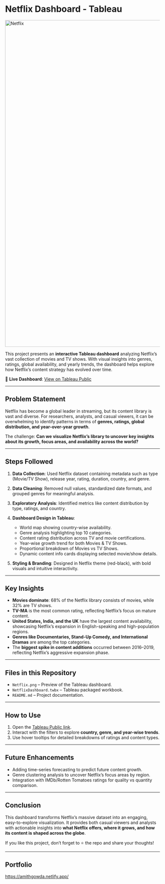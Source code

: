 # Netflix Dashboard - Tableau


<img width="1974" height="1061" alt="Netflix" src="https://github.com/user-attachments/assets/ebbb5774-e373-421f-937f-c90d4afc0172" />





This project presents an **interactive Tableau dashboard** analyzing Netflix’s vast collection of movies and TV shows. With visual insights into genres, ratings, global availability, and yearly trends, the dashboard helps explore how Netflix’s content strategy has evolved over time.

🔗 **Live Dashboard**: [View on Tableau Public](https://public.tableau.com/app/profile/amith.gowda.s/viz/NetflixDashboard_17595170387830/Netflix?publish=yes)

---

##  Problem Statement

Netflix has become a global leader in streaming, but its content library is vast and diverse. For researchers, analysts, and casual viewers, it can be overwhelming to identify patterns in terms of **genres, ratings, global distribution, and year-over-year growth**.

The challenge: **Can we visualize Netflix’s library to uncover key insights about its growth, focus areas, and availability across the world?**

---

##  Steps Followed

1. **Data Collection**: Used Netflix dataset containing metadata such as type (Movie/TV Show), release year, rating, duration, country, and genre.
2. **Data Cleaning**: Removed null values, standardized date formats, and grouped genres for meaningful analysis.
3. **Exploratory Analysis**: Identified metrics like content distribution by type, ratings, and country.
4. **Dashboard Design in Tableau**:

   * World map showing country-wise availability.
   * Genre analysis highlighting top 10 categories.
   * Content rating distribution across TV and movie certifications.
   * Year-wise growth trend for both Movies & TV Shows.
   * Proportional breakdown of Movies vs TV Shows.
   * Dynamic content info cards displaying selected movie/show details.
5. **Styling & Branding**: Designed in Netflix theme (red-black), with bold visuals and intuitive interactivity.

---

## Key Insights

* **Movies dominate**: 68% of the Netflix library consists of movies, while 32% are TV shows.
* **TV-MA** is the most common rating, reflecting Netflix’s focus on mature content.
* **United States, India, and the UK** have the largest content availability, showcasing Netflix’s expansion in English-speaking and high-population regions.
* **Genres like Documentaries, Stand-Up Comedy, and International Dramas** are among the top categories.
* The **biggest spike in content additions** occurred between 2016–2019, reflecting Netflix’s aggressive expansion phase.

---

##  Files in this Repository

* `Netflix.png` – Preview of the Tableau dashboard.
* `NetflixDashboard.twbx` – Tableau packaged workbook.
* `README.md` – Project documentation.

---

##  How to Use

1. Open the [Tableau Public link](https://public.tableau.com/app/profile/amith.gowda.s/viz/NetflixDashboard_17595170387830/Netflix?publish=yes).
2. Interact with the filters to explore **country, genre, and year-wise trends**.
3. Use hover tooltips for detailed breakdowns of ratings and content types.

---

##  Future Enhancements

* Adding time-series forecasting to predict future content growth.
* Genre clustering analysis to uncover Netflix’s focus areas by region.
* Integration with IMDb/Rotten Tomatoes ratings for quality vs quantity comparison.

---

##  Conclusion

This dashboard transforms Netflix’s massive dataset into an engaging, easy-to-explore visualization. It provides both casual viewers and analysts with actionable insights into **what Netflix offers, where it grows, and how its content is shaped across the globe**.

 If you like this project, don’t forget to ⭐ the repo and share your thoughts!

---


## Portfolio
https://amithgowda.netlify.app/

